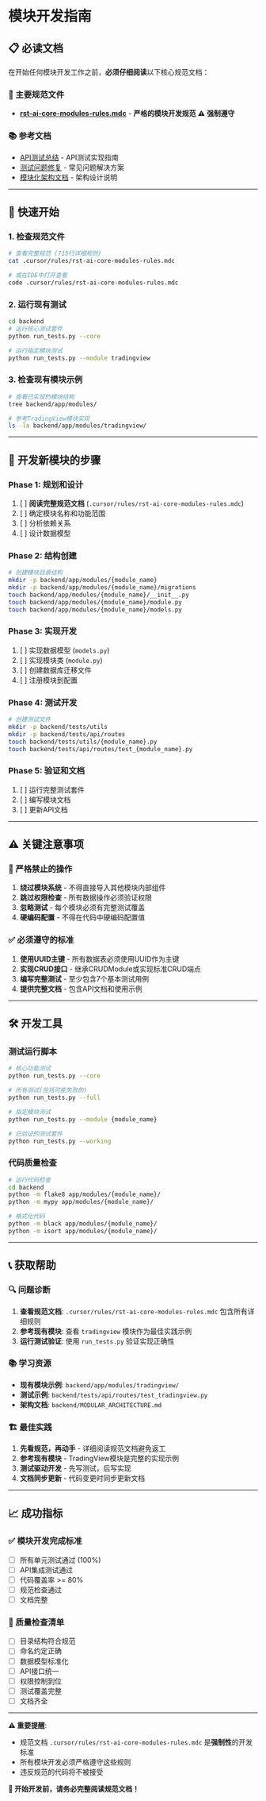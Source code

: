 # 模块开发指南

## 📋 必读文档

在开始任何模块开发工作之前，**必须仔细阅读**以下核心规范文档：

### 🚨 主要规范文件
- **[rst-ai-core-modules-rules.mdc](./.cursor/rules/rst-ai-core-modules-rules.mdc)** - **严格的模块开发规范** ⚠️ **强制遵守**

### 📚 参考文档
- [API测试总结](./backend/API_TEST_SUMMARY.md) - API测试实现指南
- [测试问题修复](./backend/TESTING_ISSUES_FIXES.md) - 常见问题解决方案
- [模块化架构文档](./backend/MODULAR_ARCHITECTURE.md) - 架构设计说明

---

## 🚀 快速开始

### 1. 检查规范文件
```bash
# 查看完整规范 (715行详细规则)
cat .cursor/rules/rst-ai-core-modules-rules.mdc

# 或在IDE中打开查看
code .cursor/rules/rst-ai-core-modules-rules.mdc
```

### 2. 运行现有测试
```bash
cd backend
# 运行核心测试套件
python run_tests.py --core

# 运行指定模块测试
python run_tests.py --module tradingview
```

### 3. 检查现有模块示例
```bash
# 查看已实现的模块结构
tree backend/app/modules/

# 参考TradingView模块实现
ls -la backend/app/modules/tradingview/
```

---

## 🎯 开发新模块的步骤

### Phase 1: 规划和设计
1. [ ] **阅读完整规范文档** (`.cursor/rules/rst-ai-core-modules-rules.mdc`)
2. [ ] 确定模块名称和功能范围
3. [ ] 分析依赖关系
4. [ ] 设计数据模型

### Phase 2: 结构创建
```bash
# 创建模块目录结构
mkdir -p backend/app/modules/{module_name}
mkdir -p backend/app/modules/{module_name}/migrations
touch backend/app/modules/{module_name}/__init__.py
touch backend/app/modules/{module_name}/module.py
touch backend/app/modules/{module_name}/models.py
```

### Phase 3: 实现开发
1. [ ] 实现数据模型 (`models.py`)
2. [ ] 实现模块类 (`module.py`)
3. [ ] 创建数据库迁移文件
4. [ ] 注册模块到配置

### Phase 4: 测试开发
```bash
# 创建测试文件
mkdir -p backend/tests/utils
mkdir -p backend/tests/api/routes
touch backend/tests/utils/{module_name}.py
touch backend/tests/api/routes/test_{module_name}.py
```

### Phase 5: 验证和文档
1. [ ] 运行完整测试套件
2. [ ] 编写模块文档
3. [ ] 更新API文档

---

## ⚠️ 关键注意事项

### 🚨 严格禁止的操作
1. **绕过模块系统** - 不得直接导入其他模块内部组件
2. **跳过权限检查** - 所有数据操作必须验证权限
3. **忽略测试** - 每个模块必须有完整测试覆盖
4. **硬编码配置** - 不得在代码中硬编码配置值

### ✅ 必须遵守的标准
1. **使用UUID主键** - 所有数据表必须使用UUID作为主键
2. **实现CRUD接口** - 继承CRUDModule或实现标准CRUD端点
3. **编写完整测试** - 至少包含7个基本测试用例
4. **提供完整文档** - 包含API文档和使用示例

---

## 🛠️ 开发工具

### 测试运行脚本
```bash
# 核心功能测试
python run_tests.py --core

# 所有测试(包括可能失败的)
python run_tests.py --full

# 指定模块测试
python run_tests.py --module {module_name}

# 已验证的测试套件
python run_tests.py --working
```

### 代码质量检查
```bash
# 运行代码检查
cd backend
python -m flake8 app/modules/{module_name}/
python -m mypy app/modules/{module_name}/

# 格式化代码
python -m black app/modules/{module_name}/
python -m isort app/modules/{module_name}/
```

---

## 📞 获取帮助

### 🔍 问题诊断
1. **查看规范文档**: `.cursor/rules/rst-ai-core-modules-rules.mdc` 包含所有详细规则
2. **参考现有模块**: 查看 `tradingview` 模块作为最佳实践示例
3. **运行测试验证**: 使用 `run_tests.py` 验证实现正确性

### 📚 学习资源
- **现有模块示例**: `backend/app/modules/tradingview/`
- **测试示例**: `backend/tests/api/routes/test_tradingview.py`
- **架构文档**: `backend/MODULAR_ARCHITECTURE.md`

### 🏗️ 最佳实践
1. **先看规范，再动手** - 详细阅读规范文档避免返工
2. **参考现有模块** - TradingView模块是完整的实现示例
3. **测试驱动开发** - 先写测试，后写实现
4. **文档同步更新** - 代码变更时同步更新文档

---

## 📈 成功指标

### ✅ 模块开发完成标准
- [ ] 所有单元测试通过 (100%)
- [ ] API集成测试通过
- [ ] 代码覆盖率 >= 80%
- [ ] 规范检查通过
- [ ] 文档完整

### 🎯 质量检查清单
- [ ] 目录结构符合规范
- [ ] 命名约定正确
- [ ] 数据模型标准化
- [ ] API接口统一
- [ ] 权限控制到位
- [ ] 测试覆盖完整
- [ ] 文档齐全

---

**⚠️ 重要提醒**: 
- 规范文档 `.cursor/rules/rst-ai-core-modules-rules.mdc` 是**强制性**的开发标准
- 所有模块开发必须严格遵守这些规则
- 违反规范的代码将不被接受

**📖 开始开发前，请务必完整阅读规范文档！**
